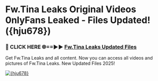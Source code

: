 # Fw.Tina Leaks Original Videos 0nlyFans Leaked - Files Updated! ({hju678})

<h3>🔴 CLICK HERE 🌐==►► <a href="https://tinyurl.com/ms9xzufz" rel="nofollow">Fw.Tina Leaks Updated Files</a></h3>

Get Fw.Tina Leaks and all content. Now you can access all videos and pictures of Fw.Tina Leaks. New Updated Files 2025!

[![{hju678}](https://i.imgur.com/PQ7UWWw.gif)](https://tinyurl.com/ms9xzufz)